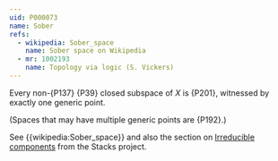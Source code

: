 ```yaml
---
uid: P000073
name: Sober
refs:
  - wikipedia: Sober_space
    name: Sober space on Wikipedia
  - mr: 1002193    
    name: Topology via logic (S. Vickers)
---
```


Every non-{P137} {P39} closed subspace of $X$ is
{P201}, witnessed by exactly one generic point.

(Spaces that may have multiple generic points are {P192}.)

See {{wikipedia:Sober_space}} and also the section on [Irreducible components](https://stacks.math.columbia.edu/tag/004U) from the Stacks project.
